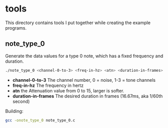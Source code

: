 # tools

This directory contains tools I put together while creating the example programs.

## note_type_0

Generate the data values for a type 0 note, which has a fixed frequency and duration.

```sh
./note_type_0 <channel-0-to-3> <freq-in-hz> <atn> <duration-in-frames>
```

* **channel-0-to-3** The channel number, 0 = noise, 1-3 = tone channels
* **freq-in-hz** The frequency in hertz
* **atn** the Attenuation value from 0 to 15, larger is softer.
* **duration-in-frames** The desired duration in frames (16.67ms, aka 1/60th second)

Building:

```sh
gcc -onote_type_0 note_type_0.c
```
